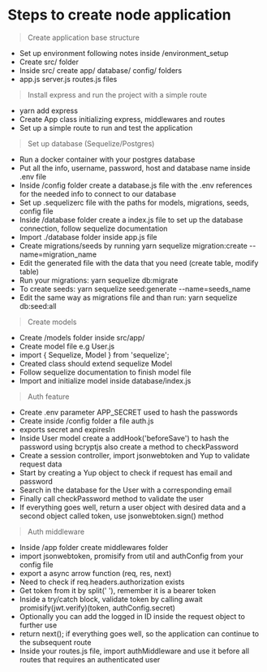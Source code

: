 # Steps to create node application

> Create application base structure

- Set up environment following notes inside /environment_setup
- Create src/ folder
- Inside src/ create app/ database/ config/ folders
- app.js server.js routes.js files

> Install express and run the project with a simple route

- yarn add express
- Create App class initializing express, middlewares and routes
- Set up a simple route to run and test the application

> Set up database (Sequelize/Postgres)

- Run a docker container with your postgres database
- Put all the info, username, password, host and database name inside .env file
- Inside /config folder create a database.js file with the .env references for the needed info to connect to our database
- Set up .sequelizerc file with the paths for models, migrations, seeds, config file
- Inside /database folder create a index.js file to set up the database connection, follow sequelize documentation
- Import ./database folder inside app.js file
- Create migrations/seeds by running yarn sequelize migration:create --name=migration_name
- Edit the generated file with the data that you need (create table, modify table)
- Run your migrations: yarn sequelize db:migrate
- To create seeds: yarn sequelize seed:generate --name=seeds_name
- Edit the same way as migrations file and than run: yarn sequelize db:seed:all

> Create models

- Create /models folder inside src/app/
- Create model file e.g User.js
- import { Sequelize, Model } from 'sequelize';
- Created class should extend sequelize Model
- Follow sequelize documentation to finish model file
- Import and initialize model inside database/index.js

> Auth feature

- Create .env parameter APP_SECRET used to hash the passwords
- Create inside /config folder a file auth.js
- exports secret and expiresIn
- Inside User model create a addHook('beforeSave') to hash the password using bcryptjs also create a method to checkPassword
- Create a session controller, import jsonwebtoken and Yup to validate request data
- Start by creating a Yup object to check if request has email and password
- Search in the database for the User with a corresponding email
- Finally call checkPassword method to validate the user
- If everything goes well, return a user object with desired data and a second object called token, use jsonwebtoken.sign() method

> Auth middleware

- Inside /app folder create middlewares folder
- import jsonwebtoken, promisify from util and authConfig from your config file
- export a async arrow function (req, res, next)
- Need to check if req.headers.authorization exists
- Get token from it by split(' '), remember it is a bearer token
- Inside a try/catch block, validate token by calling await promisify(jwt.verify)(token, authConfig.secret)
- Optionally you can add the logged in ID inside the request object to further use
- return next(); if everything goes well, so the application can continue to the subsequent route
- Inside your routes.js file, import authMiddleware and use it before all routes that requires an authenticated user
